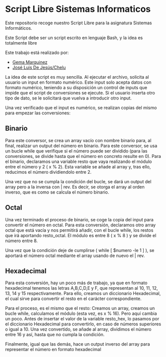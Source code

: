 # Script Libre Sistemas Informaticos

Este repositorio recoge nuestro Script Libre para la asignatura Sistemas Informáticos.

Este Script debe ser un script escrito en lenguaje Bash, y la idea es totalmente libre

Este trabajo está realizado por:

- [Gema Marquinez](https://github.com/gmarquinez)
- [José Luis De Jesús/Chelu](https://github.com/JLDJR2481)

La idea de este script es muy sencilla. Al ejecutar el archivo, solicita al usuario un input en formato numérico. Este input solo acepta datos con formato numérico, teniendo a su disposición un control de inputs que impide que el script de conversiones se ejecute. Si el usuario inserta otro tipo de dato, se le solicitará que vuelva a introducir otro input.

Una vez verificado que el input es numérico, se realizan copias del mismo para empezar las conversiones:

## **Binario**
Para este conversor, se crea un array vacío con nombre binario para, al final, realizar un output del número en binario. Para este conversor, se usa un bucle while que verifique si el número puede ser dividido (para las conversiones, se divide hasta que el número en concreto resulte en 0). Para el binario, declaramos una variable resto que vaya realizando el módulo entre el número y 2 ( x % 2). Esta variable se añade al array y, tras ello, reducimos el número dividiendolo entre 2.

Una vez que no se cumpla la condición del bucle, se dará un output del array pero a la inversa con | rev. Es decir, se otorga el array al orden inverso, que es como se calcula el número binario.

## **Octal**
Una vez terminado el proceso de binario, se coge la copia del input para convertir el número en octal. Para esta conversión, declaramos otro array octal que está vacía y nos permitirá añadir, con el bucle while, los restos que irá aportando resto_octal. El módulo es entre 8 ( x % 8 ) y se divide el número entre 8.

Una vez que la condición deje de cumplirse ( while [ $numero -le 1 ] ), se aportará el número octal mediante el array usando de nuevo el | rev.

## **Hexadecimal**
Para esta conversión, hay un poco más de trabajo, ya que en formato hexadecimal tenemos las letras A,B,C,D,E y F, que representan al 10, 11, 12, 13, 14 y 15 respectivamente. Para ello, creamos un diccionario Hexadecimal, el cual sirve para convertir el resto en el carácter correspondiente.

Para el proceso, es el mismo que el resto: Creamos un array, creamos un bucle while, calculamos el módulo (esta vez, es x % 16). Pero aquí cambia un poco. Antes de insertar el valor de la variable resto_hex, lo pasamos por el diccionario Hexadecimal para convertirlo, en caso de números superiores o igual a 10. Una vez convertido, se añade al array, dividimos el número entre 16 y así, hasta que no cumpla la condición.

Finalmente, igual que las demás, hace un output inverso del array para representar el número en formato hexadecimal
